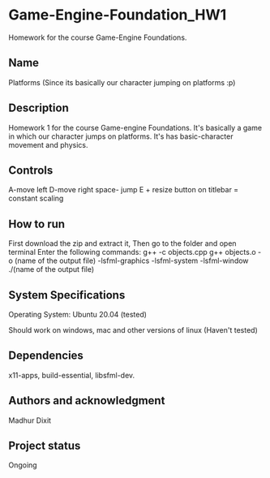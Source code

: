 # Game-Engine-Foundation_HW1
Homework for the course Game-Engine Foundations.

## Name
Platforms (Since its basically our character jumping on platforms :p)

## Description
Homework 1 for the course Game-engine Foundations. It's basically a game in which our character jumps on platforms. It's has basic-character movement and physics.

## Controls
A-move left
D-move right
space- jump
E + resize button on titlebar = constant scaling

## How to run
First download the zip and extract it,
Then go to the folder and open terminal
Enter the following commands:
g++ -c objects.cpp
g++ objects.o -o (name of the output file) -lsfml-graphics -lsfml-system -lsfml-window
./(name of the output file)

## System Specifications
Operating System:
Ubuntu 20.04 (tested)

Should work on windows, mac and other versions of linux (Haven't tested)

## Dependencies
x11-apps, 
build-essential,
libsfml-dev.

## Authors and acknowledgment
Madhur Dixit

## Project status
Ongoing


